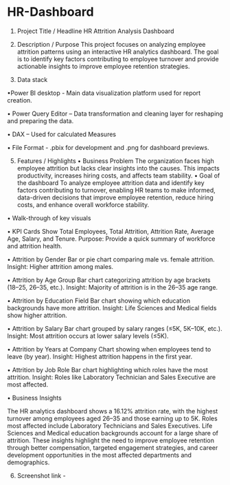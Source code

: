 # HR-Dashboard
1. Project Title / Headline
   HR Attrition Analysis Dashboard
2. Description / Purpose
This project focuses on analyzing employee attrition patterns using an interactive HR analytics dashboard. The goal is to identify key factors contributing to employee turnover and provide actionable insights to improve employee retention strategies.

3. Data stack

•Power BI desktop - Main data visualization platform used for report creation.

•	Power Query Editor – Data transformation and cleaning layer for reshaping and preparing the data.

•	DAX – Used for calculated Measures 

•	File Format - .pbix for development and .png for dashboard previews.

5. Features / Highlights
•	Business Problem
The organization faces high employee attrition but lacks clear insights into the causes. This impacts productivity, increases hiring costs, and affects team stability.
•	Goal of the dashboard
To analyze employee attrition data and identify key factors contributing to turnover, enabling HR teams to make informed, data-driven decisions that improve employee retention, reduce hiring costs, and enhance overall workforce stability.

•	Walk-through of key visuals

•	KPI Cards
Show Total Employees, Total Attrition, Attrition Rate, Average Age, Salary, and Tenure.
Purpose: Provide a quick summary of workforce and attrition health.

•	Attrition by Gender
Bar or pie chart comparing male vs. female attrition.
Insight: Higher attrition among males.

•	Attrition by Age Group
Bar chart categorizing attrition by age brackets (18–25, 26–35, etc.).
Insight: Majority of attrition is in the 26–35 age range.

•	Attrition by Education Field
Bar chart showing which education backgrounds have more attrition.
Insight: Life Sciences and Medical fields show higher attrition.

•	Attrition by Salary
Bar chart grouped by salary ranges (≤5K, 5K–10K, etc.).
Insight: Most attrition occurs at lower salary levels (≤5K).

•	Attrition by Years at Company
Chart showing when employees tend to leave (by year).
Insight: Highest attrition happens in the first year.

•	Attrition by Job Role
Bar chart highlighting which roles have the most attrition.
Insight: Roles like Laboratory Technician and Sales Executive are most affected.

•	Business Insights

The HR analytics dashboard shows a 16.12% attrition rate, with the highest turnover among employees aged 26–35 and those earning up to 5K. Roles most affected include Laboratory Technicians and Sales Executives. Life Sciences and Medical education backgrounds account for a large share of attrition. These insights highlight the need to improve employee retention through better compensation, targeted engagement strategies, and career development opportunities in the most affected departments and demographics.

6. Screenshot
   link - 



   
